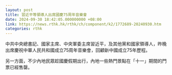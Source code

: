 ```yaml
---
layout: post
title: 習近平等領導人出席國慶75周年音樂會
date: 2024-09-30 18:42:05.000000000 +08:00
link: https://news.rthk.hk/rthk/ch/component/k2/1772689-20240930.htm
categories: rthk
---
```


中共中央總書記、國家主席、中央軍委主席習近平，及其他黨和國家領導人，昨晚出席慶祝中華人民共和國成立75周年音樂會，回顧新中國成立75年歷程。

另一方面，不少內地民眾趁國慶假期出行，內地一些熱門景點在「十一」期間的門票已經售罄。
